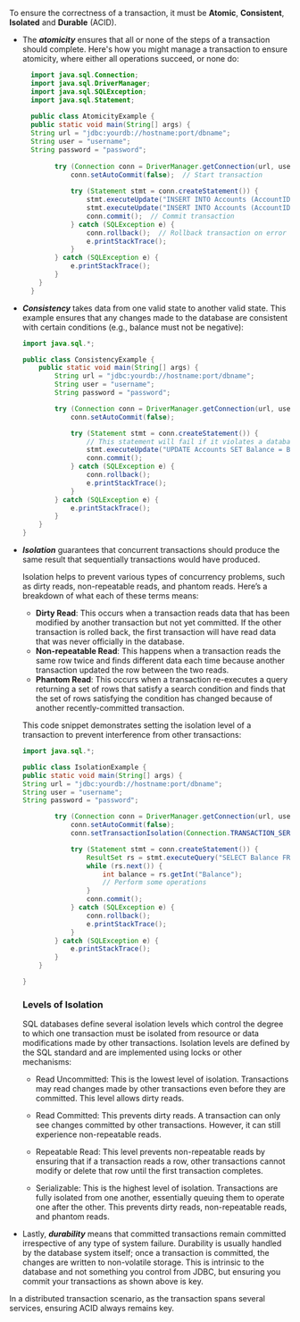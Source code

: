 To ensure the correctness of a transaction, it must be **Atomic**, **Consistent**, **Isolated** and **Durable** (ACID).

- The ***atomicity*** ensures that all or none of the steps of a transaction should complete.
  Here's how you might manage a transaction to ensure atomicity,
  where either all operations succeed, or none do:

  ```java
    import java.sql.Connection;
    import java.sql.DriverManager;
    import java.sql.SQLException;
    import java.sql.Statement;
    
    public class AtomicityExample {
    public static void main(String[] args) {
    String url = "jdbc:yourdb://hostname:port/dbname";
    String user = "username";
    String password = "password";
    
          try (Connection conn = DriverManager.getConnection(url, user, password)) {
              conn.setAutoCommit(false);  // Start transaction
    
              try (Statement stmt = conn.createStatement()) {
                  stmt.executeUpdate("INSERT INTO Accounts (AccountID, Balance) VALUES (1, 1000)");
                  stmt.executeUpdate("INSERT INTO Accounts (AccountID, Balance) VALUES (2, 1500)");
                  conn.commit();  // Commit transaction
              } catch (SQLException e) {
                  conn.rollback();  // Rollback transaction on error
                  e.printStackTrace();
              }
          } catch (SQLException e) {
              e.printStackTrace();
          }
      }
    }
  ```

- ***Consistency*** takes data from one valid state to another valid state.
  This example ensures that any changes made to the database are consistent with certain conditions (e.g., balance must
  not be negative):
  ```java
  import java.sql.*;
  
  public class ConsistencyExample {
      public static void main(String[] args) {
          String url = "jdbc:yourdb://hostname:port/dbname";
          String user = "username";
          String password = "password";
  
          try (Connection conn = DriverManager.getConnection(url, user, password)) {
              conn.setAutoCommit(false);
  
              try (Statement stmt = conn.createStatement()) {
                  // This statement will fail if it violates a database constraint (e.g., balance cannot be negative)
                  stmt.executeUpdate("UPDATE Accounts SET Balance = Balance - 100 WHERE AccountID = 1 AND Balance >= 100");
                  conn.commit();
              } catch (SQLException e) {
                  conn.rollback();
                  e.printStackTrace();
              }
          } catch (SQLException e) {
              e.printStackTrace();
          }
      }
  }
  
  ```


- ***Isolation*** guarantees that concurrent transactions should produce the same result that sequentially transactions
  would have produced.

  Isolation helps to prevent various types of concurrency problems, such as dirty reads, non-repeatable reads, and
  phantom reads.
  Here’s a breakdown of what each of these terms means:

    - **Dirty Read**: This occurs when a transaction reads data that has been modified by another transaction but not
      yet
      committed. If the other transaction is rolled back, the first transaction will have read data that was never
      officially in the database.
    - **Non-repeatable Read**: This happens when a transaction reads the same row twice and finds different data each
      time because another transaction updated the row between the two reads.
    - **Phantom Read**: This occurs when a transaction re-executes a query returning a set of rows that satisfy a
      search condition and finds that the set of rows satisfying the condition has changed because of another
      recently-committed transaction.

  This code snippet demonstrates setting the isolation level of a transaction to prevent interference from other
  transactions:

  ```java
  import java.sql.*;

  public class IsolationExample {
  public static void main(String[] args) {
  String url = "jdbc:yourdb://hostname:port/dbname";
  String user = "username";
  String password = "password";
  
          try (Connection conn = DriverManager.getConnection(url, user, password)) {
              conn.setAutoCommit(false);
              conn.setTransactionIsolation(Connection.TRANSACTION_SERIALIZABLE); // Set the highest level of isolation
  
              try (Statement stmt = conn.createStatement()) {
                  ResultSet rs = stmt.executeQuery("SELECT Balance FROM Accounts WHERE AccountID = 1");
                  while (rs.next()) {
                      int balance = rs.getInt("Balance");
                      // Perform some operations
                  }
                  conn.commit();
              } catch (SQLException e) {
                  conn.rollback();
                  e.printStackTrace();
              }
          } catch (SQLException e) {
              e.printStackTrace();
          }
      }
  
  }
  
  ```

  ### Levels of Isolation
  SQL databases define several isolation levels which control the degree to which one transaction must be isolated from
  resource or data modifications made by other transactions. Isolation levels are defined by the SQL standard and are
  implemented using locks or other mechanisms:

    - Read Uncommitted: This is the lowest level of isolation. Transactions may read changes made by other transactions
      even
      before they are committed. This level allows dirty reads.

    - Read Committed: This prevents dirty reads. A transaction can only see changes committed by other transactions.
      However,
      it can still experience non-repeatable reads.

    - Repeatable Read: This level prevents non-repeatable reads by ensuring that if a transaction reads a row, other
      transactions cannot modify or delete that row until the first transaction completes.

    - Serializable: This is the highest level of isolation. Transactions are fully isolated from one another,
      essentially
      queuing them to operate one after the other. This prevents dirty reads, non-repeatable reads, and phantom reads.

- Lastly, ***durability*** means that committed transactions remain committed irrespective of any type of system
  failure.
  Durability is usually handled by the database system itself; once a transaction is committed, the changes are written
  to non-volatile storage. This is intrinsic to the database and not something you control from JDBC, but ensuring you
  commit your transactions as shown above is key.

In a distributed transaction scenario, as the transaction spans several services, ensuring ACID always remains key.
